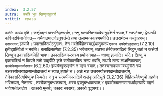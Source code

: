 ```yaml
---
index:  3.2.57
sutra:  कर्त्तरि भुवः खिष्णुच्खुकञौ
vritti:  nyasa
---
```


`कर्त्तरि कारके` इति। कर्त्तृग्रहणं करणनिवृत्त्यर्थम्। ननु चास्वसितत्वादेवानुवृत्तिर्न स्यात् ? सत्यमेतत्; द्वेष्यमपि कश्चिदविजानीयात्-- यथैवाढ्यादयोऽनुवर्त्तन्ते तथा तत्सम्बन्धकरणमपीति। उत्तरार्थञ्च कर्त्तृग्रहणम्।
`उदात्तत्वात्` इत्यादि। उदात्तादितरोऽनुदात्तः, तेन भवतेर्विहितस्यार्द्धधातुकस्य `एकाच उपदेशेऽनुदात्तात्` (7.2.10) इतीट्प्रतिषेधो न भवति। बलादिलक्षणेटा (7.2.35) भवितव्यम्, ततश्च तेनैवेकारादित्वं सिद्धम्,ततो न कर्त्तव्यं खिष्णुच इकारादित्वमिति भावः। इकारादित्वकरणस्य प्रयोजनमाह-- `नञस्तु` इत्यादि। यदि। खिष्णु च इकारादित्वं न क्रियते ततो यद्यपीटि कृते सतीकारदित्वं तस्य भवति, तथापि तस्य लाक्षणिकत्वात् `कृत्योकेष्णुच्चार्वादयश्च` (6.2.60) इत्यत्रेष्णुज्ग्रहणेन न ग्रहणं स्यात्। ततश्चानाढ्यम्भविष्णुरिति नञ उत्तरस्योत्तरपदस्यान्तोदात्तत्वं न स्यात्,इष्यते च। अतो नञ उत्तरस्योत्तरपदान्तोदात्तत्वंम्, तेनेकारादित्वमिष्णुचः क्रियते। ननु च सत्यपीकारादित्वे अलंकृञादिसूत्रे (3.2.136) विहितस्यैवेष्णुचो ग्रहणेन भवितव्यम्, नेतरस्य , तस्यैकानुबन्धकत्वात्, अस्य द्वयनुबन्धकत्वात् ? इकारोच्चारणसामर्थ्यादस्यापि ग्रहणं भविष्यतीत्यदोषः। खकारो मुमर्थः; चकारः स्वरार्थः, ञकारो वृद्ध्यर्थः।।

